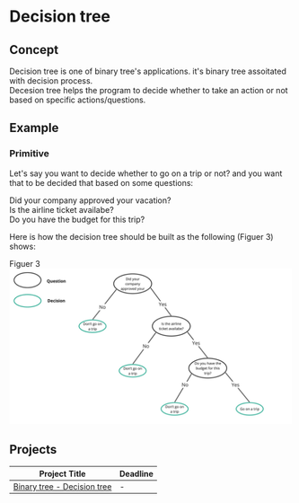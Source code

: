 # Decision tree  

## Concept  
Decision tree is one of binary tree's applications. it's binary tree assoitated with decision process.    
Decesion tree helps the program to decide whether to take an action or not based on specific actions/questions.   
  
  
## Example   

### Primitive  
   
Let's say you want to decide whether to go on a trip or not? and you want that to be decided that based on some questions:  
  
Did your company approved your vacation?   
Is the airline ticket availabe?   
Do you have the budget for this trip?   
   
Here is how the decision tree should be built as the following (Figuer 3) shows:  
  
Figuer 3     
<img width="910" alt="Introduction to Decision tree-01" src="https://github.com/SAFCSP-Team/data-structures-and-algorithms-bootcamp/blob/main/data-structures-and-algorithms-101/02-data-structures/05-tree/images/Decision-Tree-Example.jpg">


## Projects  

Project Title | Deadline |
|:-----------:|:-------------|
|[Binary tree - Decision tree](https://github.com/SAFCSP-Team/binary-tree-with-non-premetive-data-type) | - | 

